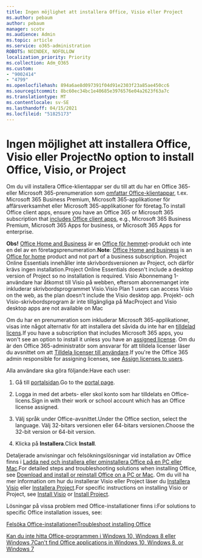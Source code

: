 ```yaml
---
title: Ingen möjlighet att installera Office, Visio eller Project
ms.author: pebaum
author: pebaum
manager: scotv
ms.audience: Admin
ms.topic: article
ms.service: o365-administration
ROBOTS: NOINDEX, NOFOLLOW
localization_priority: Priority
ms.collection: Adm_O365
ms.custom:
- "9002414"
- "4799"
ms.openlocfilehash: 894a6ae8d097391f04d91e2303f23a85ae450cc6
ms.sourcegitcommit: 8bc60ec34bc1e40685e3976576e04a2623f63a7c
ms.translationtype: MT
ms.contentlocale: sv-SE
ms.lasthandoff: 04/15/2021
ms.locfileid: "51825173"
---
```

# <a name="no-option-to-install-office-visio-or-project"></a><span data-ttu-id="32231-102">Ingen möjlighet att installera Office, Visio eller Project</span><span class="sxs-lookup"><span data-stu-id="32231-102">No option to install Office, Visio, or Project</span></span>

<span data-ttu-id="32231-103">Om du vill installera Office-klientappar ser du till att du har en Office 365- eller Microsoft 365-prenumeration som [omfattar Office-klientappar](https://support.office.com/article/office-for-home-and-office-for-business-plans-28cbc8cf-1332-4f04-9123-9b660abb629e), t.ex. Microsoft 365 Business Premium, Microsoft 365-applikationer för affärsverksamhet eller Microsoft 365-applikationer för företag.</span><span class="sxs-lookup"><span data-stu-id="32231-103">To install Office client apps, ensure you have an Office 365 or Microsoft 365 subscription that [includes Office client apps](https://support.office.com/article/office-for-home-and-office-for-business-plans-28cbc8cf-1332-4f04-9123-9b660abb629e), e.g., Microsoft 365 Business Premium, Microsoft 365 Apps for business, or Microsoft 365 Apps for enterprise.</span></span>

<span data-ttu-id="32231-104">**Obs!** [Office Home and Business](https://support.microsoft.com/office/office-for-home-and-office-for-business-plans-28cbc8cf-1332-4f04-9123-9b660abb629e) är en [Office för hemmet](https://support.office.com/article/28cbc8cf-1332-4f04-9123-9b660abb629e?wt.mc_id=Alchemy_ClientDIA)-produkt och inte en del av en företagsprenumeration.</span><span class="sxs-lookup"><span data-stu-id="32231-104">**Note**: [Office Home and business](https://support.microsoft.com/office/office-for-home-and-office-for-business-plans-28cbc8cf-1332-4f04-9123-9b660abb629e) is an [Office for home](https://support.office.com/article/28cbc8cf-1332-4f04-9123-9b660abb629e?wt.mc_id=Alchemy_ClientDIA) product and not part of a business subscription.</span></span> <span data-ttu-id="32231-105">Project Online Essentials innehåller inte skrivbordsversionen av Project, och därför krävs ingen installation.</span><span class="sxs-lookup"><span data-stu-id="32231-105">Project Online Essentials doesn't include a desktop version of Project so no installation is required.</span></span> <span data-ttu-id="32231-106">Visio Abonnemang 1-användare har åtkomst till Visio på webben, eftersom abonnemanget inte inkluderar skrivbordsprogrammet Visio.</span><span class="sxs-lookup"><span data-stu-id="32231-106">Visio Plan 1 users can access Visio on the web, as the plan doesn't include the Visio desktop app.</span></span> <span data-ttu-id="32231-107">Projekt- och Visio-skrivbordsprogram är inte tillgängliga på Mac</span><span class="sxs-lookup"><span data-stu-id="32231-107">Project and Visio desktop apps are not available on Mac</span></span>

<span data-ttu-id="32231-108">Om du har en prenumeration som inkluderar Microsoft 365-applikationer, visas inte något alternativ för att installera det såvida du inte har en [tilldelad licens](https://support.office.com/article/what-office-365-business-product-or-license-do-i-have-f8ab5e25-bf3f-4a47-b264-174b1ee925fd?wt.mc_id=scl_installoffice_home).</span><span class="sxs-lookup"><span data-stu-id="32231-108">If you have a subscription that includes Microsoft 365 apps, you won't see an option to install it unless you have an [assigned license](https://support.office.com/article/what-office-365-business-product-or-license-do-i-have-f8ab5e25-bf3f-4a47-b264-174b1ee925fd?wt.mc_id=scl_installoffice_home).</span></span> <span data-ttu-id="32231-109">Om du är den Office 365-administratör som ansvarar för att tilldela licenser läser du avsnittet om att [Tilldela licenser till användare](https://support.office.com/article/assign-licenses-to-users-in-office-365-for-business-997596b5-4173-4627-b915-36abac6786dc?wt.mc_id=scl_installoffice_home).</span><span class="sxs-lookup"><span data-stu-id="32231-109">If you're the Office 365 admin responsible for assigning licenses, see [Assign licenses to users](https://support.office.com/article/assign-licenses-to-users-in-office-365-for-business-997596b5-4173-4627-b915-36abac6786dc?wt.mc_id=scl_installoffice_home).</span></span>


<span data-ttu-id="32231-110">Alla användare ska göra följande:</span><span class="sxs-lookup"><span data-stu-id="32231-110">Have each user:</span></span>

1. <span data-ttu-id="32231-111">Gå till [portalsidan](https://portal.office.com/OLS/MySoftware.aspx).</span><span class="sxs-lookup"><span data-stu-id="32231-111">Go to the [portal page](https://portal.office.com/OLS/MySoftware.aspx).</span></span>

2. <span data-ttu-id="32231-112">Logga in med det arbets- eller skol konto som har tilldelats en Office-licens.</span><span class="sxs-lookup"><span data-stu-id="32231-112">Sign in with their work or school account which has an Office license assigned.</span></span>

3. <span data-ttu-id="32231-113">Välj språk under Office-avsnittet.</span><span class="sxs-lookup"><span data-stu-id="32231-113">Under the Office section, select the language.</span></span> <span data-ttu-id="32231-114">Välj 32-bitars versionen eller 64-bitars versionen.</span><span class="sxs-lookup"><span data-stu-id="32231-114">Choose the 32-bit version or 64-bit version.</span></span>

4. <span data-ttu-id="32231-115">Klicka på **Installera**.</span><span class="sxs-lookup"><span data-stu-id="32231-115">Click **Install**.</span></span>

<span data-ttu-id="32231-116">Detaljerade anvisningar och felsökningslösningar vid installation av Office finns i [Ladda ned och installera eller ominstallera Office på en PC eller Mac](https://support.office.com/article/4414eaaf-0478-48be-9c42-23adc4716658?wt.mc_id=Alchemy_ClientDIA).</span><span class="sxs-lookup"><span data-stu-id="32231-116">For detailed steps and troubleshooting solutions when installing Office, see [Download and install or reinstall Office on a PC or Mac](https://support.office.com/article/4414eaaf-0478-48be-9c42-23adc4716658?wt.mc_id=Alchemy_ClientDIA).</span></span> <span data-ttu-id="32231-117">Om du vill ha mer information om hur du installerar Visio eller Project läser du [Installera Visio](https://support.office.com/article/f98f21e3-aa02-4827-9167-ddab5b025710) eller [Installera Project](https://support.office.com/article/7059249b-d9fe-4d61-ab96-5c5bf435f281).</span><span class="sxs-lookup"><span data-stu-id="32231-117">For specific instructions on installing Visio or Project, see [Install Visio](https://support.office.com/article/f98f21e3-aa02-4827-9167-ddab5b025710) or [Install Project](https://support.office.com/article/7059249b-d9fe-4d61-ab96-5c5bf435f281).</span></span>

<span data-ttu-id="32231-118">Lösningar på vissa problem med Office-installationer finns i:</span><span class="sxs-lookup"><span data-stu-id="32231-118">For solutions to specific Office installation issues, see:</span></span>

[<span data-ttu-id="32231-119">Felsöka Office-installationen</span><span class="sxs-lookup"><span data-stu-id="32231-119">Troubleshoot installing Office</span></span>](https://support.office.com/article/35ff2def-e0b2-4dac-9784-4cf212c1f6c2#BKMK_ErrorMessages)

[<span data-ttu-id="32231-120">Kan du inte hitta Office-programmen i Windows 10, Windows 8 eller Windows 7</span><span class="sxs-lookup"><span data-stu-id="32231-120">Can't find Office applications in Windows 10, Windows 8, or Windows 7</span></span>](https://support.office.com/article/can-t-find-office-applications-in-windows-10-windows-8-or-windows-7-907ce545-6ae8-459b-8d9d-de6764a635d6)
